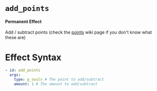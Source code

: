 # `add_points`
#### Permanent Effect

Add / subtract points (check the [points](https://plugins.auxilor.io/effects/points) wiki page if you don't know what these are)

# Effect Syntax
```yaml
- id: add_points
  args:
    type: g_souls # The point to add/subtract
    amount: 1 # The amount to add/subtract
```
